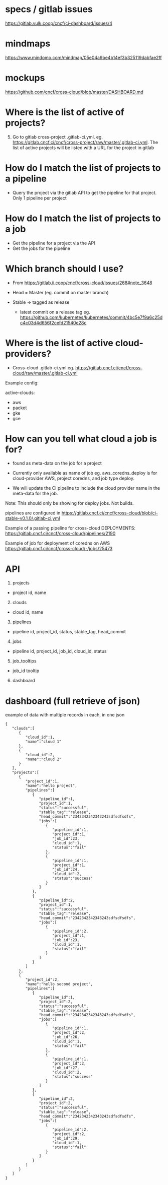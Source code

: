 # specs / gitlab issues
https://gitlab.vulk.coop/cncf/ci-dashboard/issues/4
# mindmaps
https://www.mindomo.com/mindmap/05e04a9be4b14ef3b325119dabfae2ff
# mockups
https://github.com/cncf/cross-cloud/blob/master/DASHBOARD.md


# Where is the list of active of projects?

5. Go to gitlab cross-project .gitlab-ci.yml. eg. https://gitlab.cncf.ci/cncf/cross-project/raw/master/.gitlab-ci.yml.  The list of active projects will be listed with a URL for the project in gitlab

# How do I match the list of projects to a pipeline

* Query the project via the gitlab API to get the pipeline for that project.  Only 1 pipeline per project

# How do I match the list of projects to a job

* Get the pipeline for a project via the API
* Get the jobs for the pipeline

# Which branch should I use?

* From https://gitlab.ii.coop/cncf/cross-cloud/issues/268#note_3648

* Head = Master (eg. commit on master branch)
* Stable => tagged as release 
  * latest commit on a release tag eg. https://github.com/kubernetes/kubernetes/commit/4bc5e7f9a6c25dc4c03d4d656f2cefd21540e28c

# Where is the list of active cloud-providers?

* Cross-cloud .gitlab-ci.yml eg. https://gitlab.cncf.ci/cncf/cross-cloud/raw/master/.gitlab-ci.yml

Example config:

active-clouds:
- aws
- packet
- gke
- gce

# How can you tell what cloud a job is for?

* found as meta-data on the job for a project
* Currently only available as name of job eg. aws_coredns_deploy is for cloud-provider AWS, project coredns, and job type deploy.

* We will update the CI pipeline to include the cloud provider name in the meta-data for the job.  

Note: This should only be showing for deploy jobs. Not builds.

pipelines are configured in https://gitlab.cncf.ci/cncf/cross-cloud/blob/ci-stable-v0.1.0/.gitlab-ci.yml

Example of a passing pipeline for cross-cloud DEPLOYMENTS: https://gitlab.cncf.ci/cncf/cross-cloud/pipelines/2190

Example of job for deployment of coredns on AWS https://gitlab.cncf.ci/cncf/cross-cloud/-/jobs/25473

# API

1. projects
  * project id,  name
2. clouds
  * cloud id, name
3. pipelines
  * pipeline id, project_id, status, stable_tag, head_commit
4. jobs
  * pipeline id, project_id, job_id, cloud_id, status 
5. job_tooltips 
  * job_id tooltip
6. dashboard

# dashboard (full retrieve of json)
example of data with multiple records in each, in one json

```
{
   "clouds":[
      {
         "cloud_id":1,
         "name":"cloud 1"
      },
      {
         "cloud_id":2,
         "name":"cloud 2"
      }
   ],
   "projects":[
      {
         "project_id":1,
         "name":"hello project",
         "pipelines":[
            {
               "pipeline_id":1,
               "project_id":1,
               "status":"successful",
               "stable_tag":"release",
               "head_commit":"2342342342343243sdfsdfsdfs",
               "jobs":[
                  {
                     "pipeline_id":1,
                     "project_id":1,
                     "job_id":23,
                     "cloud_id":1,
                     "status":"fail"
                  },
                  {
                     "pipeline_id":1,
                     "project_id":1,
                     "job_id":24,
                     "cloud_id":2,
                     "status":"success"
                  }
               ]
            },
            {
               "pipeline_id":2,
               "project_id":1,
               "status":"successful",
               "stable_tag":"release",
               "head_commit":"2342342342343243sdfsdfsdfs",
               "jobs":[
                  {
                     "pipeline_id":2,
                     "project_id":1,
                     "job_id":23,
                     "cloud_id":1,
                     "status":"fail"
                  }
               ]
            }
         ]
      },
      {
         "project_id":2,
         "name":"hello second project",
         "pipelines":[
            {
               "pipeline_id":1,
               "project_id":2,
               "status":"successful",
               "stable_tag":"release",
               "head_commit":"2342342342343243sdfsdfsdfs",
               "jobs":[
                  {
                     "pipeline_id":1,
                     "project_id":2,
                     "job_id":26,
                     "cloud_id":1,
                     "status":"fail"
                  },
                  {
                     "pipeline_id":1,
                     "project_id":2,
                     "job_id":27,
                     "cloud_id":2,
                     "status":"success"
                  }
               ]
            },
            {
               "pipeline_id":2,
               "project_id":2,
               "status":"successful",
               "stable_tag":"release",
               "head_commit":"2342342342343243sdfsdfsdfs",
               "jobs":[
                  {
                     "pipeline_id":2,
                     "project_id":2,
                     "job_id":29,
                     "cloud_id":1,
                     "status":"fail"
                  }
               ]
            }
         ]
      }
   ]
}
```
